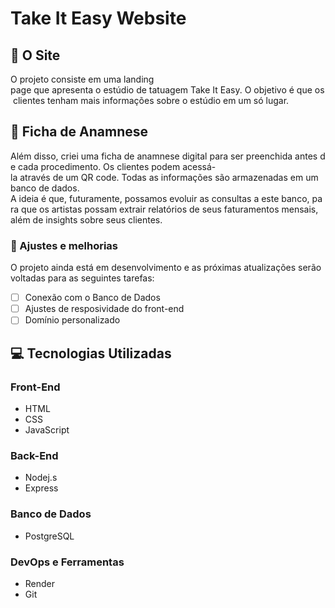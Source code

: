 # Take It Easy Website 

## 🌟 O Site
O projeto consiste em uma landing page que apresenta o estúdio de tatuagem Take It Easy. O objetivo é que os clientes tenham mais informações sobre o estúdio em um só lugar. 

## 📝 Ficha de Anamnese

Além disso, criei uma ficha de anamnese digital para ser preenchida antes de cada procedimento. Os clientes podem acessá-la através de um QR code. Todas as informações são armazenadas em um banco de dados. 
A ideia é que, futuramente, possamos evoluir as consultas a este banco, para que os artistas possam extrair relatórios de seus faturamentos mensais, além de insights sobre seus clientes. 


### 🔧 Ajustes e melhorias

O projeto ainda está em desenvolvimento e as próximas atualizações serão voltadas para as seguintes tarefas:

- [ ] Conexão com o Banco de Dados 
- [ ] Ajustes de resposividade do front-end
- [ ] Domínio personalizado 

## 💻 Tecnologias Utilizadas 

### Front-End 
- HTML
- CSS
- JavaScript
  
### Back-End
- Nodej.s
- Express 

### Banco de Dados 
- PostgreSQL

### DevOps e Ferramentas 
 - Render
 - Git 
